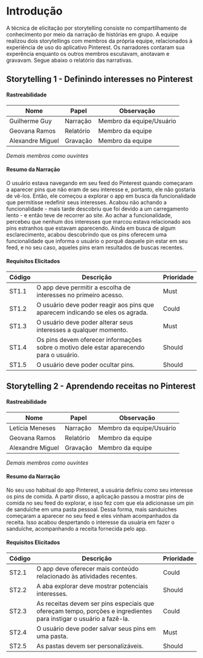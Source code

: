 # Introdução

A técnica de elicitação por storytelling consiste no compartilhamento de conhecimento por meio da narração de  histórias em grupo. A equipe realizou dois storytellings com membros da própria equipe, relacionados à experiência de uso do aplicativo Pinterest. Os narradores contaram sua experência enquanto os outros membros escutavam, anotavam e gravavam. Segue abaixo o relatório das narrativas.

## Storytelling 1 -  Definindo interesses no Pinterest

#### Rastreabilidade

| Nome | Papel | Observação |
|--|--|--|
| Guilherme Guy| Narração | Membro da equipe/Usuário |
| Geovana Ramos | Relatório | Membro da equipe |
| Alexandre Miguel | Gravação | Membro da equipe |

*Demais membros como ouvintes*

#### Resumo da Narração

O usuário estava navegando em seu feed do Pinterest quando começaram a aparecer pins que não eram de seu interesse e, portanto, ele não gostaria de vê-los. Então, ele começou a explorar o app em busca da funcionalidade que permitisse redefinir seus interesses. Acabou não achando a funcionalidade -  mais tarde descobriu que foi devido a um carregamento lento - e então teve de recorrer ao site. Ao achar a funcionalidade, percebeu que nenhum dos interesses que marcou estava relacionado aos pins estranhos que estavam aparecendo. Ainda em busca de algum esclarecimento, acabou descobrindo que os pins oferecem uma funcionalidade que informa o usuário o porquê daquele pin estar em seu feed, e no seu caso, aqueles pins eram resultados de buscas recentes.

#### Requisitos Elicitados

| Código | Descrição | Prioridade |
|--|--|--|
| ST1.1 | O app deve permitir a escolha de interesses no primeiro acesso. | Must |
| ST1.2 | O usuário deve poder reagir aos pins que aparecem indicando se eles os agrada. | Could |
| ST1.3 | O usuário deve poder alterar seus interesses a qualquer momento. | Must |
| ST1.4 | Os pins devem oferecer informações sobre o motivo dele estar aparecendo para o usuário. | Should
| ST1.5 | O usuário deve poder ocultar pins. | Should |

## Storytelling 2 -  Aprendendo receitas no Pinterest

#### Rastreabilidade

| Nome | Papel | Observação |
|--|--|--|
| Letícia Meneses | Narração | Membro da equipe/Usuário |
| Geovana Ramos | Relatório | Membro da equipe |
| Alexandre Miguel | Gravação | Membro da equipe |

*Demais membros como ouvintes*

#### Resumo da Narração

 No seu uso habitual do app Pinterest, a usuária definiu como seu interesse os pins de comida. A partir disso, a aplicação passou a mostrar pins de comida no seu feed do explorar, e isso fez com que ela adicionasse um pin de sanduíche em uma pasta pessoal. Dessa forma, mais sanduíches começaram a aparecer no seu feed e eles vinham acompanhados da receita. Isso acabou despertando o interesse da usuária em fazer o sanduíche, acompanhando a receita fornecida pelo app.

#### Requisitos Elicitados

| Código | Descrição | Prioridade |
|--|--|--|
| ST2.1 | O app deve oferecer mais conteúdo relacionado às atividades recentes. | Could |
| ST2.2 | A aba explorar deve mostrar potenciais interesses. | Should |
| ST2.3 | As receitas devem ser pins especiais que ofereçam tempo, porções e ingredientes para instigar o usuário a fazê-la. | Could |
| ST2.4 | O usuário deve poder salvar seus pins em uma pasta. | Must |
| ST2.5 | As pastas devem ser personalizáveis. | Should |
